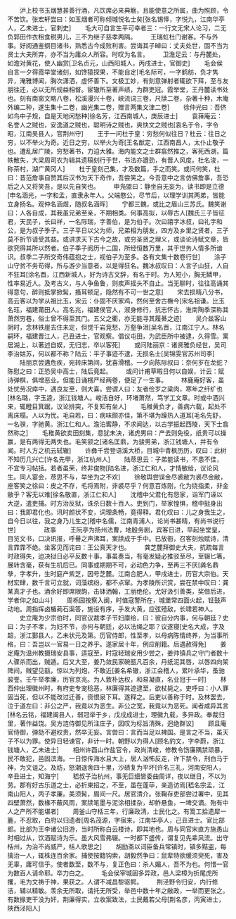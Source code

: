 <!-- { "loadSidebar": true } -->
　　沪上校书玉烟慧甚善行酒，凡饮席必来典觞，且能使意之所属，曲为照顾，令不苦饮。张宏轩尝曰：如玉烟者可称倾城悦名士矣[张名锡怿，字悦九，江南华亭人，乙未进士，官刺史]
　　毛大可自言生平可幸者三：一行文无宋人论习，二无负郭田作衣租食税男儿，三不为继子慈孝两隔。
　　王瑞虹杜门谢客。不与外事。好阅通鉴纲目诸书，熟悉古今成败利害。尝诲其子晫曰：丈夫处世，固不当为贤士大夫所弃，亦不当为庸众人所容。时叹为名言。
　　卫澹足云：与丹麓处，如澹对黄花，使人幽赏[卫名贞元，山西阳城人，丙戌进士，官御史]
　　毛会侯自言一夕得霞举堂诸刻，如馋猿探果，不能自定[毛名际可，一字鹤舫，负才隽异，淹雅博闻，胸次潇洒，虚怀善下。文极工妙，有刻意弹射者辄欲下拜，至与友朋往还，必以无所规益相督。宦辙所至著声绩，为群吏冠。霞举堂，王丹麓读书处也。刻有南窗文略八卷，松溪漫兴十卷，峡流词三卷，尺牍二卷，杂著十种，木庵外编二种，遂生集十二卷，幽光集二卷，赠言两集文津二卷]
　　徐仲光曰：吾侪如鸟中子规，自是天地闲愁种[徐名芳，江西南城人，庚辰进士]
　　袁萚庵云：名誉人之贼也，安逸道之贼也，聪明诗之贼也，爽快文之贼也[袁名于令，字令昭，江南吴县人，官荆州守]
　　王于一问杜于皇：穷愁何似往日？杜云：往日之穷，以不举火为奇。近日之穷，以举火为奇[王名猷定，江西南昌人，太仆止敬子也。遭乱居广陵，穷愁著书，力迫大雅。海内能文之士群翕然推之，客死西湖，篇帙散失，大梁周司农为辑其遗稿刻行于世，书法亦遒劲，有晋人风度。杜名浚，一称茶村，湖广黄冈人]
　　杜于皇刻己集，才及数篇，手之而笑。或问何笑，杜曰：昔范詹事自赞其后汉书为天下奇作，吾尝笑之。今吾意中之言仿佛詹事，吾恐后之人又将笑吾，是以先自笑也。
　　申凫盟曰：静坐自无妄为，读书即是立德[申名涵光，一字和孟，直隶永年人。父端愍公，尽节后，以理学训其两弟，皆能立身扬名。观仲名涵煜，随叔名涵晖]
　　宁都三魏，或比之眉山三苏氏。魏笑谢曰：人各自成，其我虽兄弟至亲，不期相类。何事高拟，以辱古人[魏氏三子皆征君，天民子，长曰祥，一名际瑞，字善伯，是为伯子。次曰禧字冰叔，曰礼字和公，是为叔子季子。三子平日以父为师，兄弟相为朋友，四方及乡里之贤者，三子莫不折节请受其益。或讲求天下古今之故，或穷圣贤之理义，或谈论诗赋文章，皆欲究得其所以然者。伯子季子阅历十二国，所经恒数万里，其于世务人情多所谙识。叔季二子所交奇伟蕴抱之士，视伯子为至多。各有文集十数卷行世]
　　涂子山守贫不务苟得，所与游少当意者，以是得狂名。魏冰叔叹曰：人言子山狂，人自不狂耳[涂名酉，江西新城人，好为诗古文辞，有名于时。为人短小，胸无鳞甲，性率易近人。及考古义，与人争鱼鲁，则疾声摇头不自止。当无聊时，往往高诵其得意句，醉则抵掌掀髯，搔耳顿足，隐然有不可一世之意]
　　宋去损精八分书，高云客以为学从祖比玉，宋云：仆固不厌家鸡，然何至舍古橅今[宋名祖谦。比玉名珏，福建莆田人。高名兆，福建侯官人，淑身修行，抗志怀古，淮南陶季深称其萧然穷巷，俗士曾不得至其门。五父之衢，亦无能寻其履綦之迹]
　　吴介兹客山阴时，念林铁崖去住未定，但觉千岩竞愁，万壑争泪[吴名晋，江南江宁人。林名嗣环，福建晋江人，己丑进士，官观察。倡议屯田，为武臣所中被逮，久得雪。寓居湖上，以著述自娱，无归志，卒以客死]
　　或问陆丽京：诸贤雅负经世，吴司李治姑苏，何以都不称？陆云：平子事迹不逮，无损名士[吴锦雯官苏州司李]
　　陆丽京尝遘危疾，宛转床第间，犹喜滑稽。一夕向陈际叔曰：奈何岁在龙蛇？陈慰之曰：正恐吴中高士，陆后竟起。
　　或问计甫草暇日何以自娱，计云：赋诗弹棋，俱增恶业。但能日诵楞严经两卷，便足了一生事。
　　林鹿庵好客，虽处忧劳况瘁中，遇良友至，则大喜。尝谓人曰：友者俭岁之粱肉，寒年之纤纩也[林名璐，字玉逵，浙江钱塘人。峻洁自好，环堵萧然，笃学工文章。时或中酒兴来，辄瞪目箕踞，议论排突，不复知有坐人]
　　毛稚黄负才，善病六载，起处不离床榻。人以为忧。毛自若，曰：病味颇亦佳，第不堪为躁热人道耳[毛名先舒，一名骙，字驰黄。浙江仁和人。澹泊寗静，不求闻达，以古学振起西陵，天下士翕然称之]
　　毛稚黄欲卖田刻集，意犹未决，诸虎男曰：产去则免役，纸贵可以操赢，是有两得无两失也。毛笑颔之[诸名匡鼎，为骏男弟，浙江钱塘人，并有令闻。时人方之机云轼辙]
　　许彝千尝登语溪大桥，目城中青枫历历，叹曰：此树不知历几兴亡[许名先甲，浙江杭州人]
　　陆荩思云：子弟能读书，不患不佳，不宜专习帖括。若者虽荣，终非俊物[陆名进，浙江仁和人，才情敏给，议论风生。同人宴会，荩思不与，举坐为之不欢]
　　徐敬舆尝误金尽裘敝为裘尽金敝，座客笑之徐曰：皮之不存，毛将焉附，非裘尽乎？何意百炼刚，化为绕指柔，非金敝乎？客无以难[徐名敬直，浙江仁和人]
　　沈稽中父君化有怨家，诣军门诬以大逆，遣吏捕。时方治反狱，诛杀日数十百人。吏到门，举家惶惧，稽中挺身出曰：我即君化也。讯时颜状不变，词理条畅，竟得释。君化叹曰：儿之身我生之，自今日以往，我之身乃儿生之[稽中名儒，江南青浦人，论尚书甚精，有尚书说行世]
　　
　　政事
　　王阮亭为扬州法曹，地殷务剧，宾客日进，早起坐堂皇，目览文书，口决讯报，呼謈之声沸耳，案牍成于手中。已放衙，召客刻烛赋诗，清言霏霏不绝。坐客见而诧曰：王公真天才也。
　　龚芝麓拜御史大夫，抗疏每言时政得失，迨决狱日必平反数十事，事虽奏当，有毫发疑必推驳至尽，至辍匕箸，展转含毫，获有生机后已。同事或期期不可，必动色力争，至再三不厌[龚名鼎孳，字孝升，生时庭产紫芝，因号芝麓。江南合肥人，甲戌进士，历官大宗伯。天材宏肆，数千言可立就，词藻缤纷，都不点窜。为孝陵所识赏，尝在禁中叹曰：龚某真才子也。酒余好即席限韵，击钵洒翰，工丽绝伦。尤好汲引善类，奖借后进，学者仰之如山斗]
　　周栎园按察入闽，时值寇警所在，城堡常四面火起，钲鼓声动地。周指挥卤楯蔺石渠答，施设有序，手发大黄，应弦殪敌，长啸若神人。
　　史立庵为少宗伯时，同官议裁孝子节妇廪给，曰：彼自分内事，何与朝廷？史曰：为子不孝，为妇不节，亦何与朝廷，必以法绳之耶？议遂寝[史名大成，字及超，浙江鄞县人，乙未状元及第。历官侍郎，性至孝，以母病陈情终养，为当事所格，曰：吾岂以一官易一日之养乎。遂家居十年，例应削籍。后遇赦得免]
　　姜定庵为温州教摄瑞安县事，适寇至，时寇轻瑞安用少尝之，姜帅镇兵之守门者数十人骤杀而出，贼遁。后又大至，姜乃敛民家碗瓿凡百余，丹纸泥其唇，以唇四向架陴间，贼望见瓿，惊以为列炮，不敢近[姜名希辙，浙江会稽人，累叶承华，蚤驰骏誉。壬午举孝廉，历官京兆。为人敦朴达权，和易凝直，名业冠于一时]
　　林西仲出理徽州时，有府吏专宠稔恶，林廉得其迹逮至，欲杖毙之。吏呼曰：小人罪固当死，但以不能改过迁善，赍恨泉下耳。遂释之。后吏以善称于时。及林罢去，泣于道左曰：非公之严，我竟以为恶生。非公之宽，我竟以为恶死。闻者咸异其言[林名云铭，福建闽县人，弱冠举于乡，戊戌成进士，理徽九载，多异政。奉裁归里，著作益饶。吴方涟侍御见所注庄子，因叹为标旨清殊，迥绝群议]
　　顾且庵官侍御，弹劾不避权贵，然卒无妄。言尝曰：言而当足以裨国。是言之不当，虽天子不以为罪。使异日轻谏官，非计一时。朝野以为得人[顾名豹文，字李蔚，浙江钱塘人，乙未进士]
　　相州许酉山作盐官令，政尚清峻，修教令饬廉隅禁顽暴，民不敢犯，邑固滨海。一日惊传海水且大上，居人汹怖反走，许下禁令，刑白马于神，为文诅之。及祊，怒潮退舍四十里，沙碛复为平坏[许名三礼，河南安阳人，辛丑进士，知海宁]
　　嵇叔子治杭州，事无巨细皆委曲周详，夜以继日，不以为劳。郡有好古乐道之士，必折柬招之，不至，虽在蓬荜，亲造访焉[嵇名宗孟，江南山阳人，丙子孝廉。美须髯，眉间一尺。居官清介。张鞠存吏部尝过署中，见其四壁萧然，数椽不蔽风雨，案牍笔墨与泥涂相揉杂，却鲊悬鱼，一埤交谪。殆有中人之产所不能堪者]
　　周釜山守栝三年，行廉政清，士民化之。有篙工拾遗犀一簏，不忍取，白府以归遗者[周名茂源，字宿来，江南华亭人，己丑进士。官比部郎。比部为王李诸公旧游，当时所称白云楼诗，即其地也。周与同官宋直方施愚山时相过从，饮酒赋诗为乐。虽大风雪弗辍。一时都下盛传，谓复见先辈风流。出守栝州，为治不尚威严，栝人歌思之]
　　胡励斋以词臣备兵常镇时，镇多黠盗，每擒治一人，辄株连百余家。捕使按籍钩索，胡毅然争曰：鼠辈特欲缓须臾死，害及无辜，庸可信乎。使者数至，数不与，复正色曰：杀人媚人，吾不为也。何惜一官为数百人请命耶。卒力白之。
　　毛会侯宰城固多异政，邑人梁樟为折尾虎所攫，毛为文祷于神，果获之。人谓不减昌黎驱鳄。
　　荆泾野令归安，内行修洁，辅以精敏。羡余无所取，请托无所受，举邑中数十年之敝政，一举而更张之。有数掾吏干没为奸，荆廉得实，立收案致法，士民戴若父母[荆名彦，丙寅进士，陕西泾阳人]
